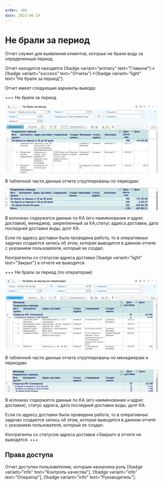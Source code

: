 ```yaml
---
order: 288
date: 2023-06-19
---
```

# Не брали за период

Отчет служит для выявления клиентов, которые не брали воду за определенный период.

Отчет находится находится [!badge variant="primary" text="Главное"]->[!badge variant="success" text="Отчеты"]->[!badge variant="light" text="Не брали за период"].

Отчет имеет следующие варианты вывода:

+++ Не брали за период

![](/images/Отчет_не_брали_за_период.jpg)

В табличной части данные отчета сгруппированы по периодам:

![](/images/Отчет_не_брали_за_период_периоды.jpg)

В колонках содержатся данные по КА (его наименование и адрес доставки), менеджер, закрепленный за КА,статус адреса доставки, дата последней доставки воды, долг КА.

Если по адресу доставки была проведена работа, то в оперативных задачах создается запись об этом, которая выводится в данном отчете с указанием пользователя, который ее создал.

Контрагенты со статусом адреса доставки [!badge variant="light" text="Закрыт"] в отчете не выводятся.

+++ Не брали за период (по операторам)

![](/images/Отчет_не_брали_за_период_по_операторам.jpg)

В табличной части данные отчета сгруппированы по менеджерам и периодам:

![](/images/Отчет_не_брали_за_период_периоды_операторы.jpg)

В колонках содержатся данные по КА (его наименование и адрес доставки), статус адреса, дата последней доставки воды, долг КА.

Если по адресу доставки была проведена работа, то в оперативных задачах создается запись об этом, которая выводится в данном отчете с указанием пользователя, который ее создал.

Контрагенты со статусом адреса доставки «Закрыт» в отчете не выводятся.
+++

## Права доступа

Отчет доступен пользователям, которым назначена роль [!badge variant="info" text="Контроль качества"], [!badge variant="info" text="Оператор"], [!badge variant="info" text="Руководитель"].